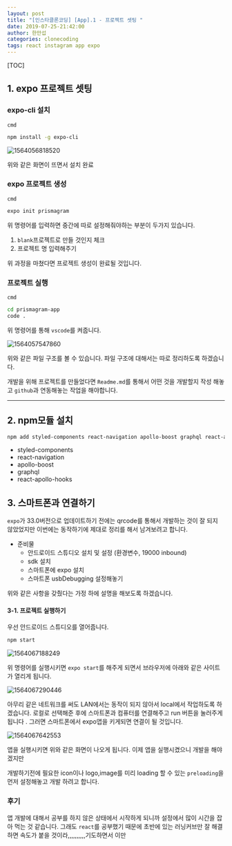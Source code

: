 ```yaml
---
layout: post
title: "[인스타클론코딩] [App].1 - 프로젝트 셋팅 "
date: 2019-07-25-21:42:00
author: 한만섭
categories: clonecoding
tags: react instagram app expo
---
```


[TOC]

## 1. expo 프로젝트 셋팅

### expo-cli 설치

`cmd`

```bash
npm install -g expo-cli
```

![1564056818520](../../../../assets/image/1564056818520.png)

위와 같은 화면이 뜨면서 설치 완료

### expo 프로젝트 생성

`cmd`

```bash
expo init prismagram
```

위 명령어를 입력하면 중간에 따로 설정해줘야하는 부분이 두가지 있습니다.

1. `blank`프로젝트로 만들 것인지 체크
2. 프로젝트 명 입력해주기

위 과정을 마쳤다면 프로젝트 생성이 완료될 것입니다.

### 프로젝트 실행

`cmd`

```bash
cd prismagram-app
code .
```

위 명령어를 통해 `vscode`를 켜줍니다.

![1564057547860](../../../../assets/image/1564057547860.png)

위와 같은 파일 구조를 볼 수 있습니다. 파일 구조에 대해서는 따로 정리하도록 하겠습니다.

개발을 위해 프로젝트를 만들었다면 `Readme.md`를 통해서 어떤 것을 개발할지 작성 해놓고 `github`과 연동해놓는 작업을 해야합니다.

---

## 2. npm모듈 설치

```bash
npm add styled-components react-navigation apollo-boost graphql react-apollo-hooks
```

- styled-components
- react-navigation
- apollo-boost
- graphql
- react-apollo-hooks

## 3. 스마트폰과 연결하기

`expo`가 33.0버전으로 업데이트하기 전에는 qrcode를 통해서 개발하는 것이 잘 되지 않았었지만 이번에는 동작하기에 제대로 정리를 해서 남겨보려고 합니다.

- 준비물
  - 안드로이드 스튜디오 설치 및 설정 (환경변수, 19000 inbound)
  - sdk 설치
  - 스마트폰에 expo 설치
  - 스마트폰 usbDebugging 설정해놓기

위와 같은 사항을 갖췄다는 가정 하에 설명을 해보도록 하겠습니다.

#### 3-1. 프로젝트 실행하기

우선 안드로이드 스튜디오를 열어줍니다.

```bash
npm start
```

![1564067188249](../../../../assets/image/1564067188249.png)

위 명령어를 실행시키면 `expo start`를 해주게 되면서 브라우저에 아래와 같은 사이트가 열리게 됩니다.

![1564067290446](../../../../assets/image/1564067290446.png)

아무리 같은 네트워크를 써도 LAN에서는 동작이 되지 않아서 local에서 작업하도록 하겠습니다. 로컬로 선택해준 후에 스마트폰과 컴퓨터를 연결해주고 run 버튼을 눌러주게됩니다 . 그러면 스마트폰에서 expo앱을 키게되면 연결이 될 것입니다.

![1564067642553](../../../../assets/image/1564067642553.png)

앱을 실행시키면 위와 같은 화면이 나오게 됩니다. 이제 앱을 실행시켰으니 개발을 해야겠지만

개발하기전에 필요한 icon이나 logo,image를 미리 loading 할 수 있는 `preloading`을 먼저 설정해놓고 개발 하려고 합니다.

### 후기

앱 개발에 대해서 공부를 하지 않은 상태에서 시작하게 되니까 설정에서 많이 시간을 잡아 먹는 것 같습니다. 그래도 `react`를 공부했기 때문에 초반에 있는 러닝커브만 잘 해결하면 속도가 붙을 것이라,,,,,,,,,,기도하면서 이만
